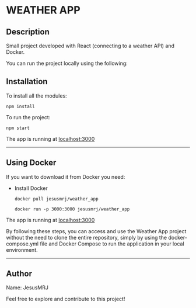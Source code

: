 <h1>WEATHER APP</h1>

<h2>Description</h2>
<p>Small project developed with React (connecting to a weather API) and Docker.</p>

<p>You can run the project locally using the following:</p>

<h2>Installation</h2>
<p>To install all the modules:</p>

<pre><code>npm install</code></pre>

<p>To run the project:</p>

<pre><code>npm start</code></pre>

<p>The app is running at <a href="http://localhost:3000">localhost:3000</a></p>

<hr/>

<h2>Using Docker</h2>

<p>If you want to download it from Docker you need:</p>
<ul>
  <li>Install Docker</li>
  <pre><code>docker pull jesusmrj/weather_app</code></pre>
  <pre><code>docker run -p 3000:3000 jesusmrj/weather_app</code></pre>
</ul>

<p>The app is running at <a href="http://localhost:3000">localhost:3000</a></p>

<p>By following these steps, you can access and use the Weather App project without the need to clone the entire repository, simply by using the docker-compose.yml file and Docker Compose to run the application in your local environment.</p>

<hr/>

<h2>Author</h2>
<p>Name: JesusMRJ</p>
<p>Feel free to explore and contribute to this project!</p>

